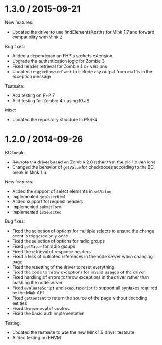 1.3.0 / 2015-09-21
==================

New features:

* Updated the driver to use findElementsXpaths for Mink 1.7 and forward compatibility with Mink 2

Bug fixes:

* Added a dependency on PHP's sockets extension
* Upgrade the authentication logic for Zombie 3
* Fixed header retrieval for Zombie 4.x+ versions
* Updated `triggerBrowserEvent` to include any output from `evalJs` in the exception message

Testsuite:

* Add testing on PHP 7
* Add testing for Zombie 4.x using IO.JS

Misc:

* Updated the repository structure to PSR-4

1.2.0 / 2014-09-26
==================

BC break:

* Rewrote the driver based on Zombie 2.0 rather than the old 1.x versions
* Changed the behavior of `getValue` for checkboxes according to the BC break in Mink 1.6

New features:

* Added the support of select elements in `setValue`
* Implemented `getOuterHtml`
* Added support for request headers
* Implemented `submitForm`
* Implemented `isSelected`

Bug fixes:

* Fixed the selection of options for multiple selects to ensure the change event is triggered only once
* Fixed the selection of options for radio groups
* Fixed `getValue` for radio groups
* Fixed the retrieval of response headers
* Fixed a leak of outdated references in the node server when changing page
* Fixed the resetting of the driver to reset everything
* Fixed the code to throw exceptions for invalid usages of the driver
* Fixed handling of errors to throw exceptions in the driver rather than crashing the node server
* Fixed `evaluateScript` and `executeScript` to support all syntaxes required by the Mink API
* Fixed `getContent` to return the source of the page without decoding entities
* Fixed the removal of cookies
* Fixed the basic auth implementation

Testing:

* Updated the testsuite to use the new Mink 1.6 driver testsuite
* Added testing on HHVM
